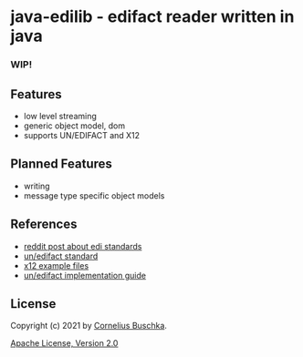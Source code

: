 # java-edilib - edifact reader written in java

### WIP!

## Features

* low level streaming
* generic object model, dom
* supports UN/EDIFACT and X12

## Planned Features

* writing
* message type specific object models

## References
* [reddit post about edi standards](https://www.reddit.com/r/edi/comments/3aazdc/eli5_edi/)
* [un/edifact standard](https://unece.org/trade/uncefact/introducing-unedifact)
* [x12 example files](https://edidev.net/edidev-ca/help/Sample_Files/SampleX12EdiFiles.htm)
* [un/edifact implementation guide](https://www.cs.hs-rm.de/~werntges/lv/edi/pdf/EDIFACT_Syntax_V3_guide.pdf)

## License

Copyright (c) 2021 by [Cornelius Buschka](https://github.com/cbuschka).

[Apache License, Version 2.0](./license.txt)
